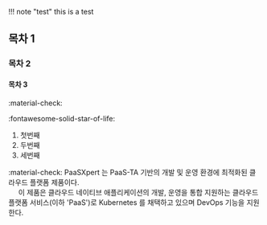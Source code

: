 !!! note "test"
    this is a test



## 목차 1
### 목차 2
#### 목차 3


:material-check:

:fontawesome-solid-star-of-life:


1. 첫번째
2. 두번째
3. 세번째

:material-check: PaaSXpert 는 PaaS-TA 기반의 개발 및 운영 환경에 최적화된 클라우드 플랫폼 제품이다.<br>
&nbsp;&nbsp;&nbsp;&nbsp;&nbsp;이 제품은 클라우드 네이티브 애플리케이션의 개발, 운영을 통합 지원하는 클라우드 플랫폼 서비스(이하 'PaaS')로 Kubernetes 를 채택하고 있으며 DevOps 기능을 지원한다.


&nbsp;&nbsp;&nbsp;&nbsp;&nbsp;
